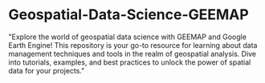 # Geospatial-Data-Science-GEEMAP
"Explore the world of geospatial data science with GEEMAP and Google Earth Engine! This repository is your go-to resource for learning about data management techniques and tools in the realm of geospatial analysis. Dive into tutorials, examples, and best practices to unlock the power of spatial data for your projects."
